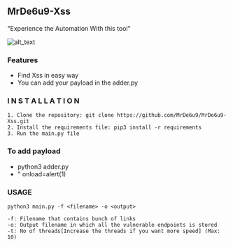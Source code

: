 ## MrDe6u9-Xss
"Experience the Automation With this tool"

![alt_text](Image)

### Features

- Find Xss in easy way
- You can add your payload in the adder.py


### I N S T A L L A T I O N

```
1. Clone the repository: git clone https://github.com/MrDe6u9/MrDe6u9-Xss.git
2. Install the requirements file: pip3 install -r requirements
3. Run the main.py file
```
### To add payload 

 - python3 adder.py
 - " onload=alert(1)

### USAGE
```
python3 main.py -f <filename> -o <output>

-f: Filename that contains bunch of links
-o: Output filename in which all the vulnerable endpoints is stored
-t: No of threads[Increase the threads if you want more speed] (Max: 10)
```
